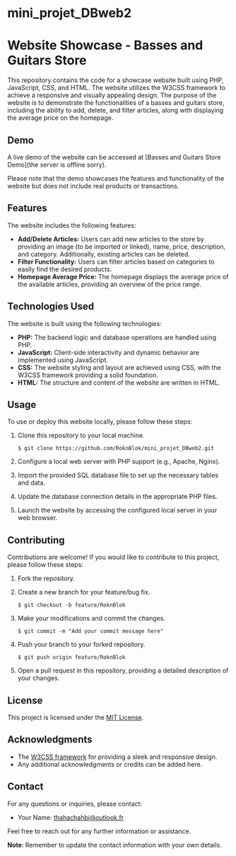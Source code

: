# mini_projet_DBweb2
# Website Showcase - Basses and Guitars Store

This repository contains the code for a showcase website built using PHP, JavaScript, CSS, and HTML. The website utilizes the W3CSS framework to achieve a responsive and visually appealing design. The purpose of the website is to demonstrate the functionalities of a basses and guitars store, including the ability to add, delete, and filter articles, along with displaying the average price on the homepage.

## Demo

A live demo of the website can be accessed at [Basses and Guitars Store Demo](the server is offline sorry).

Please note that the demo showcases the features and functionality of the website but does not include real products or transactions.

## Features

The website includes the following features:

- **Add/Delete Articles:** Users can add new articles to the store by providing an image (to be imported or linked), name, price, description, and category. Additionally, existing articles can be deleted.
- **Filter Functionality:** Users can filter articles based on categories to easily find the desired products.
- **Homepage Average Price:** The homepage displays the average price of the available articles, providing an overview of the price range.

## Technologies Used

The website is built using the following technologies:

- **PHP:** The backend logic and database operations are handled using PHP.
- **JavaScript:** Client-side interactivity and dynamic behavior are implemented using JavaScript.
- **CSS:** The website styling and layout are achieved using CSS, with the W3CSS framework providing a solid foundation.
- **HTML:** The structure and content of the website are written in HTML.

## Usage

To use or deploy this website locally, please follow these steps:

1. Clone this repository to your local machine.
   ```shell
   $ git clone https://github.com/RoknBlok/mini_projet_DBweb2.git
   ```

2. Configure a local web server with PHP support (e.g., Apache, Nginx).

3. Import the provided SQL database file to set up the necessary tables and data.

4. Update the database connection details in the appropriate PHP files.

5. Launch the website by accessing the configured local server in your web browser.

## Contributing

Contributions are welcome! If you would like to contribute to this project, please follow these steps:

1. Fork the repository.

2. Create a new branch for your feature/bug fix.
   ```shell
   $ git checkout -b feature/RoknBlok
   ```

3. Make your modifications and commit the changes.
   ```shell
   $ git commit -m "Add your commit message here"
   ```

4. Push your branch to your forked repository.
   ```shell
   $ git push origin feature/RoknBlok
   ```

5. Open a pull request in this repository, providing a detailed description of your changes.

## License

This project is licensed under the [MIT License](LICENSE).

## Acknowledgments

- The [W3CSS framework](https://www.w3schools.com/w3css/) for providing a sleek and responsive design.
- Any additional acknowledgments or credits can be added here.

## Contact

For any questions or inquiries, please contact:

- Your Name: thahachahbi@outlook.fr

Feel free to reach out for any further information or assistance.

**Note**: Remember to update the contact information with your own details.
